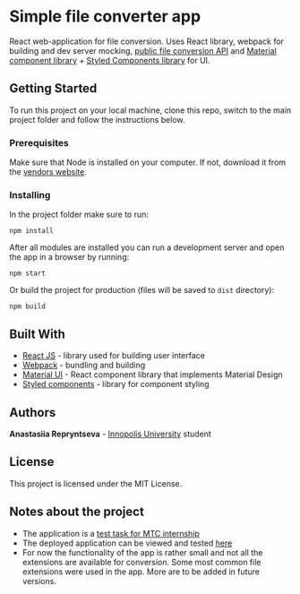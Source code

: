 # Simple file converter app
React web-application for file conversion. Uses React library, webpack for building and dev server mocking, [public file
 conversion API](https://cloudmersive.com/convert-api) and [Material component library](https://material-ui.com) + 
 [Styled Components library](https://www.styled-components.com) for UI. 

## Getting Started
To run this project on your local machine, clone this repo, switch to the main project folder and follow the
 instructions below. 
 
### Prerequisites

Make sure that Node is installed on your computer. If not, download it from the [vendors website](https://nodejs.org/).

### Installing

In the project folder make sure to run:
```
npm install
```

After all modules are installed you can run a development server and open the app in a browser by running:

```
npm start
```

Or build the project for production (files will be saved to ``dist`` directory):

```
npm build
```

## Built With

* [React JS](https://reactjs.org) - library used for building user interface
* [Webpack](https://webpack.js.org) - bundling and building
* [Material UI](https://material-ui.com) - React component library that implements Material Design
* [Styled components](https://www.styled-components.com) - library for component styling 

## Authors

 **Anastasiia Repryntseva** - [Innopolis University](https://university.innopolis.ru) student

## License

This project is licensed under the MIT License.

## Notes about the project

* The application is a [test task for МТС internship](https://hackmd.io/s/rJhM6SUdE#Тестовое-frontend-МТС-ИТ)
* The deployed application can be viewed and tested [here](https://areprintseva.tech)
* For now the functionality of the app is rather small and not all the extensions are available for conversion. Some 
most common file extensions were used in the app. More are to be added in future versions.  
